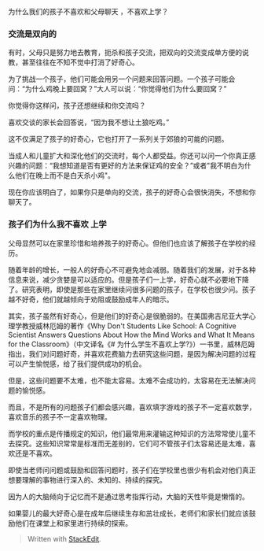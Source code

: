 为什么我们的孩子不喜欢和父母聊天 ，不喜欢上学？

### 交流是双向的

有时，父母只是努力地去教育，扼杀和孩子交流，把双向的交流变成单方便的说教，甚至往往在不知不觉中打消了好奇心。

为了挑战一个孩子，他们可能会用另一个问题来回答问题。一个孩子可能会问：“为什么鸡晚上要回窝？”大人可以说：“你觉得他们为什么要回窝？”

你觉得你这样问，孩子还想继续和你交流吗？

喜欢交谈的家长会回答说，“因为我不想让土狼吃鸡。”

这不仅满足了孩子的好奇心，它也打开了一系列关于郊狼的可能的问题。

当成人和儿童扩大和深化他们的交流时，每个人都受益。你还可以问一个你真正感兴趣的问题：“我想知道是否有更好的方法来保证鸡的安全？”或者"我不明白为什么他们在晚上而不是白天杀小鸡"。

现在你应该明白了，如果你只是单向的交流，孩子的好奇心会很快消失，不想和你聊天了。

 
### 孩子们为什么我不喜欢 上学

父母显然可以在家里珍惜和培养孩子的好奇心。但他们也应该了解孩子在学校的经历。

随着年龄的增长，一般人的好奇心不可避免地会减弱。随着我们的发展，对于各种信息来说，减少贪婪是可以适应的。但是孩子们一上学，好奇心就不必要地下降了。研究表明，即使是那些在家里继续问很多问题的孩子，在学校也很少问。孩子越不好奇，他们就越倾向于劝阻或鼓励成年人的暗示。

其实，孩子虽然有好奇心，但是他们的好奇心是很脆弱的。在美国弗吉尼亚大学心理学教授威林厄姆的著作《Why Don't Students Like School: A Cognitive Scientist Answers Questions About How the Mind Works and What It Means for the Classroom》（中文译名《# 为什么学生不喜欢上学?》）一书里，威林厄姆指出，我们对问题好奇，并喜欢花费脑力去研究这些问题，是因为解决问题的过程可以产生愉悦感，给了我们提供成功的机会。

但是，这些问题要不太难，也不能太容易。太难不会成功的，太容易在无法解决问题的愉悦感。

而且，不是所有的问题孩子们都会感兴趣，喜欢填字游戏的孩子不一定喜欢数学，喜欢音乐的孩子不一定喜欢物理。

而学校的重点是传播规定的知识，他们最常用来灌输这种知识的方法常常使儿童不去探究。这些知识常常是标准而无差别的，它们可不管孩子们太容易还是太难，喜欢还是不喜欢。

即使当老师问问题或鼓励和回答问题时，孩子们在学校里也很少有机会对他们真正想要理解的事物进行深入的、未知的、持续的探究。

因为人的大脑倾向于记忆而不是通过思考指挥行动，大脑的天性毕竟是懒惰的。

如果婴儿的最大好奇心是在成年后继续生存和茁壮成长，老师们和家长们就应该鼓励他们在课堂上和家里进行持续的探索。


> Written with [StackEdit](https://stackedit.io/).
<!--stackedit_data:
eyJoaXN0b3J5IjpbLTE4ODgzNjM2OTQsLTE5NTk0NzEzM119
-->